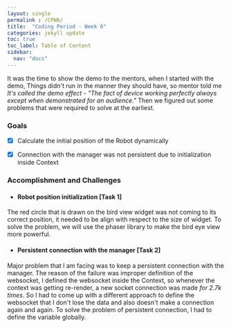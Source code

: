 ```yaml
---
layout: single
permalink : /CPW6/
title:  "Coding Period - Week 6"
categories: jekyll update
toc: true
toc_label: Table of Content
sidebar:
  nav: "docs"
---
```

It was the time to show the demo to the mentors, when I started with the demo, Things didn't run in the manner they should have, so mentor told me *It's called the demo effect - "The fact of device working perfectly always except when demonstrated for an audience."*  Then we figured out some problems that were required to solve at the earliest. 

### Goals

- [x] Calculate the initial position of the Robot dynamically 

- [x] Connection with the manager was not persistent due to initialization inside Context
 

### Accomplishment and Challenges 

* #### Robot position initialization  \[Task 1\]

The red circle that is drawn on the bird view widget was not coming to its correct position, it needed to be align with respect to the size of widget.
To solve the problem, we will use the phaser library to make the bird eye view more powerful.

* #### Persistent connection with the manager \[Task 2\]

Major problem that I am facing was to keep a persistent connection with the manager. The reason of the failure was improper definition of the websocket, I defined the websocket inside the Context, so whenever the context was getting re-render, a new socket connection was made *for 2.7k times*. So I had to come up with a different approach to define the websocket that I don't lose the data and also doesn't make a connection again and again.
To solve the problem of persistent connection, I had to define the variable globally.
